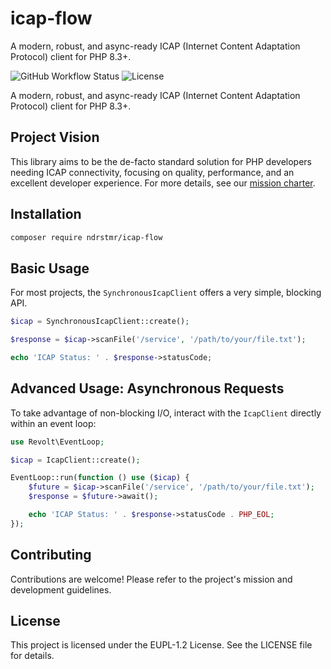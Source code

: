# icap-flow
A modern, robust, and async-ready ICAP (Internet Content Adaptation Protocol) client for PHP 8.3+.

![GitHub Workflow Status](https://img.shields.io/github/actions/workflow/status/ndrstmr/icap-flow/ci.yml?branch=main)
![License](https://img.shields.io/github/license/ndrstmr/icap-flow)

A modern, robust, and async-ready ICAP (Internet Content Adaptation Protocol) client for PHP 8.3+.

## Project Vision

This library aims to be the de-facto standard solution for PHP developers needing ICAP connectivity, focusing on quality, performance, and an excellent developer experience. For more details, see our [mission charter](docs/agent.md).

## Installation

```bash
composer require ndrstmr/icap-flow
```

## Basic Usage

For most projects, the `SynchronousIcapClient` offers a very simple, blocking API.

```php
$icap = SynchronousIcapClient::create();

$response = $icap->scanFile('/service', '/path/to/your/file.txt');

echo 'ICAP Status: ' . $response->statusCode;
```

## Advanced Usage: Asynchronous Requests

To take advantage of non-blocking I/O, interact with the `IcapClient` directly
within an event loop:

```php
use Revolt\EventLoop;

$icap = IcapClient::create();

EventLoop::run(function () use ($icap) {
    $future = $icap->scanFile('/service', '/path/to/your/file.txt');
    $response = $future->await();

    echo 'ICAP Status: ' . $response->statusCode . PHP_EOL;
});
```

## Contributing

Contributions are welcome! Please refer to the project's mission and development guidelines.

## License

This project is licensed under the EUPL-1.2 License. See the LICENSE file for details.

